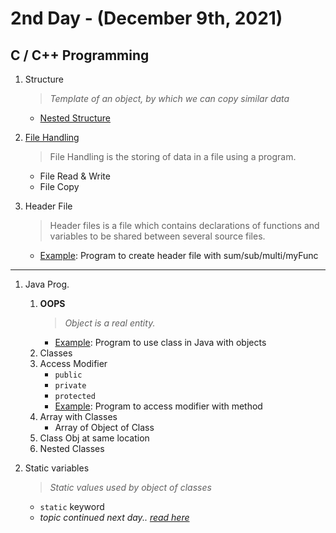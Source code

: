 # 2nd Day - (December 9th, 2021)

## C / C++ Programming

1. Structure
   > *Template of an object, by which we can copy similar data*
    - [Nested Structure](2_nested_structure.c)

2. [File Handling](2_file_handeling.c)
   > File Handling is the storing of data in a file using a program.
    - File Read & Write
    - File Copy

3. Header File
   > Header files is a file which contains declarations of functions and variables to be shared between several source files.
    - [Example](2_use_of_header_file.c): Program to create header file with sum/sub/multi/myFunc

---

1. Java Prog.
    1. **OOPS**
       > *Object is a real entity.*
        - [Example](): Program to use class in Java with objects
    2. Classes
    3. Access Modifier
        - `public`
        - `private`
        - `protected`
        - [Example](): Program to access modifier with method
    4. Array with Classes
        - Array of Object of Class
    5. Class Obj at same location
    6. Nested Classes

3. Static variables
   > *Static values used by object of classes*
    - `static` keyword
    - _topic continued next day.. [read here](../3rd%20Day/README.md)_
